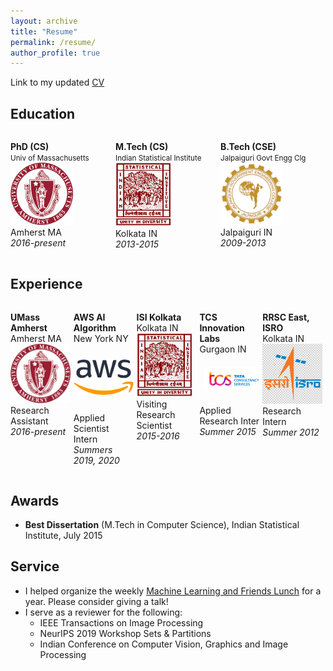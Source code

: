 ```yaml
---
layout: archive
title: "Resume"
permalink: /resume/
author_profile: true
---
```


Link to my updated [CV](docs/Archan_Ray_Resume.pdf)

## Education

<div style="display:flex">
     <div style="flex:1;padding-right:5px;">
        <p class="text-center">
            <strong>PhD (CS)</strong><br>
            <small>Univ of Massachusetts</small><br>
            <a href="https://cs.umass.edu/"><img src="images/umass.png" width="100"/></a><br>
            Amherst MA<br>
            <em>2016-present</em>   
        </p>
     </div>
     <div style="flex:1;padding-right:5px;">
        <p class="text-center">
            <strong>M.Tech (CS)</strong><br>
            <small>Indian Statistical Institute</small><br>
            <a href="https://www.isical.ac.in/"><img src="images/isikol.png" width="90"/></a><br>
            Kolkata IN<br>
            <em>2013-2015</em>   
        </p>
     </div>
     <div style="flex:1;padding-right:5px;">
        <p class="text-center">
            <strong>B.Tech (CSE)</strong><br>
            <small>Jalpaiguri Govt Engg Clg</small><br>
            <a href="https://www.jgec.ac.in/"><img src="images/jgec.png" width="100"/></a><br>
            Jalpaiguri IN<br>
            <em>2009-2013</em>   
        </p>
     </div>
</div>

## Experience

<div style="display:flex">
     <div style="flex:1;padding-right:5px;">
        <p class="text-center">
            <strong>UMass Amherst</strong><br>
            Amherst MA<br>
            <a href="https://cs.umass.edu/"><img src="images/umass.png" width="100"/></a><br>
            Research Assistant<br>
            <em>2016-present</em>   
        </p>
     </div>
     <div style="flex:1;padding-right:5px;">
        <p class="text-center">
            <strong>AWS AI Algorithm</strong><br>
            New York NY<br>
            <a href="https://docs.aws.amazon.com/sagemaker/latest/dg/whatis.html"><img src="images/aws.png" width="100" style="padding: 25px 0px 25px 0px;"/></a><br>
            Applied Scientist Intern<br>
            <em>Summers 2019, 2020</em>   
        </p>
     </div>
     <div style="flex:1;padding-right:5px;">
        <p class="text-center">
            <strong>ISI Kolkata</strong><br>
            Kolkata IN<br>
            <a href="https://www.isical.ac.in/"><img src="images/isikol.png" width="90"/></a><br>
            Visiting Research Scientist<br>
            <em>2015-2016</em>   
        </p>
     </div>
     <div style="flex:1;padding-right:5px;">
        <p class="text-center">
            <strong>TCS Innovation Labs</strong><br>
            Gurgaon IN<br>
            <a href="https://www.tcs.com/research-and-innovation"><img src="images/tcs.png" width="150" style="padding: 20px 0px 20px 8px;"/></a><br>
            Applied Research Inter<br>
            <em>Summer 2015</em>   
        </p>
     </div>
     <div style="flex:1;padding-right:5px;">
        <p class="text-center">
            <strong>RRSC East, ISRO</strong><br>
            Kolkata IN<br>
            <a href="https://www.nrsc.gov.in/"><img src="images/isro.png" width="100"/></a><br>
            Research Intern<br>
            <em>Summer 2012</em>   
        </p>
     </div>
</div>

## Awards

* **Best Dissertation** (M.Tech in Computer Science), Indian Statistical Institute, July 2015

## Service

* I helped organize the weekly [Machine Learning and Friends Lunch](http://ds.cs.umass.edu/mlfl) for a year. Please consider giving a talk!
* I serve as a reviewer for the following:
  * IEEE Transactions on Image Processing
  * NeurIPS 2019 Workshop Sets & Partitions
  * Indian Conference on Computer Vision, Graphics and Image Processing

